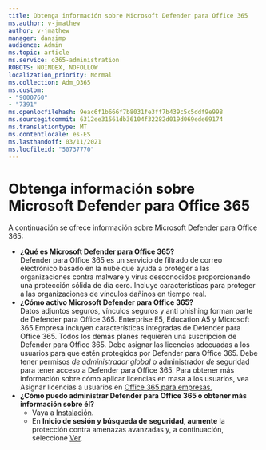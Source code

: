 ```yaml
---
title: Obtenga información sobre Microsoft Defender para Office 365
ms.author: v-jmathew
author: v-jmathew
manager: dansimp
audience: Admin
ms.topic: article
ms.service: o365-administration
ROBOTS: NOINDEX, NOFOLLOW
localization_priority: Normal
ms.collection: Adm_O365
ms.custom:
- "9000760"
- "7391"
ms.openlocfilehash: 9eac6f1b666f7b8031fe3ff7b439c5c5ddf9e998
ms.sourcegitcommit: 6312ee31561db36104f32282d019d069ede69174
ms.translationtype: MT
ms.contentlocale: es-ES
ms.lasthandoff: 03/11/2021
ms.locfileid: "50737770"
---
```

# <a name="learn-about-microsoft-defender-for-office-365"></a>Obtenga información sobre Microsoft Defender para Office 365

A continuación se ofrece información sobre Microsoft Defender para Office 365:

- **¿Qué es Microsoft Defender para Office 365?**  
    Defender para Office 365 es un servicio de filtrado de correo electrónico basado en la nube que ayuda a proteger a las organizaciones contra malware y virus desconocidos proporcionando una protección sólida de día cero. Incluye características para proteger a las organizaciones de vínculos dañinos en tiempo real.
- **¿Cómo activo Microsoft Defender para Office 365?**  
    Datos adjuntos seguros, vínculos seguros y anti phishing forman parte de Defender para Office 365. Enterprise E5, Education A5 y Microsoft 365 Empresa incluyen características integradas de Defender para Office 365. Todos los demás planes requieren una suscripción de Defender para Office 365. Debe asignar las licencias adecuadas a los usuarios para que estén protegidos por Defender para Office 365. Debe tener permisos *de administrador global* o administrador *de* seguridad para tener acceso a Defender para Office 365. Para obtener más información sobre cómo aplicar licencias en masa a los usuarios, vea Asignar licencias a usuarios en [Office 365 para empresas.](https://go.microsoft.com/fwlink/?linkid=2093435)
- **¿Cómo puedo administrar Defender para Office 365 o obtener más información sobre él?**  
  - Vaya a [Instalación](https://go.microsoft.com/fwlink/p/?linkid=2075721).  
  - En **Inicio de sesión y búsqueda de** **seguridad, aumente** la protección contra amenazas avanzadas y, a continuación, seleccione [Ver](https://go.microsoft.com/fwlink/?linkid=2109302).
